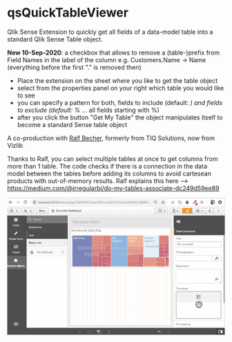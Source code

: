 # qsQuickTableViewer
Qlik Sense Extension to quickly get all fields of a data-model table into a standard Qlik Sense Table object.

**New 10-Sep-2020**: a checkbox that allows to remove a (table-)prefix from Field Names in the label of the column e.g. Customers.Name -> Name 
(everything before the first "." is removed then)

* Place the extension on the sheet where you like to get the table object
* select from the properties panel on your right which table you would like to see
* you can specify a pattern for both, fields to include (default: *) and fields to exclude (default: %* ... all fields starting with %)
* after you click the button "Get My Table" the object manipulates itself to become a standard Sense table object

A co-production with [Ralf Becher](https://github.com/ralfbecher), formerly from TIQ Solutions, now from Vizlib

Thanks to Ralf, you can select multiple tables at once to get columns from more than 1 table. The code checks if there is a connection in the data model between the tables before adding its columns to avoid cartesean products with out-of-memory results. Ralf explains this here --> https://medium.com/@irregularbi/do-my-tables-associate-dc249d59ee89

![alt text](https://github.com/ChristofSchwarz/pics/raw/master/quicktableview.gif "Screenshot")
